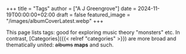 +++
title = "Tags"
author = ["A J Greengrove"]
date = 2024-11-19T00:00:00+02:00
draft = false
featured_image = "/images/albumCoverLatest.webp"
+++

This page lists tags: good for exploring music theory "monsters" etc.
In contrast, [Categories]({{< relref "categories" >}}) are more broad and thematically united:
~~albums~~ **maps** and such.
